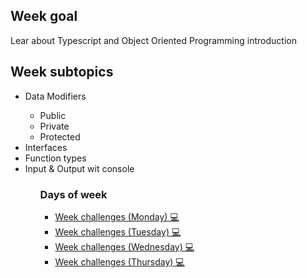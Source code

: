 <H2>Week goal</H2>
Lear about Typescript and Object Oriented Programming introduction
<H2>Week subtopics</H2>
<ul>
 <li>Data Modifiers</li>
  <ul>
   <li> Public</li>
   <li> Private</li>
   <li> Protected</li>
  </ul>
 <li>Interfaces</li>
 <li>Function types</li>
 <li>Input & Output wit console</li>
<ul>
 
 ### Days of week
 <ul>
 <li>
<a href="https://github.com/Lesdith/core-code-from-scratch-readme/blob/main/Weeks/Week%207%20Typescript/Week%20challenges%20(Monday).md"> Week challenges (Monday) 💻 </a>
 </li>
  <li>
<a href="https://github.com/Lesdith/core-code-from-scratch-readme/blob/main/Weeks/Week%207%20Typescript/Week%20challenges%20(Tuesday).md"> Week challenges (Tuesday) 💻 </a>
 </li>
  <li>
<a href="https://github.com/Lesdith/core-code-from-scratch-readme/blob/main/Weeks/Week%207%20Typescript/Week%20challenges%20(Wednesday).md"> Week challenges (Wednesday) 💻 </a>
 </li>
  <li>
<a href="https://github.com/Lesdith/core-code-from-scratch-readme/blob/main/Weeks/Week%207%20Typescript/Week%20challenges%20(Thursday).md"> Week challenges (Thursday) 💻 </a>
 </li>
 </ul>







